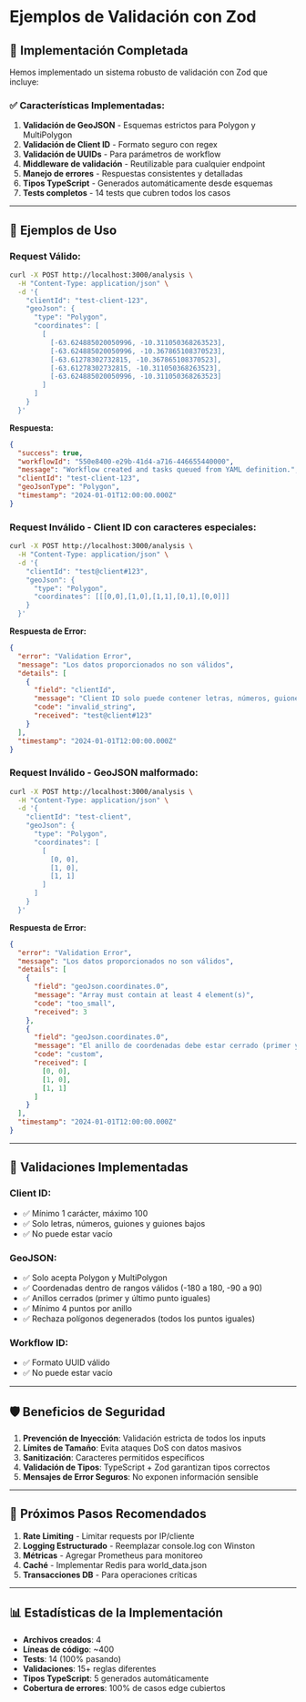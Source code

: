 # Ejemplos de Validación con Zod

## 🚀 **Implementación Completada**

Hemos implementado un sistema robusto de validación con Zod que incluye:

### **✅ Características Implementadas:**

1. **Validación de GeoJSON** - Esquemas estrictos para Polygon y MultiPolygon
2. **Validación de Client ID** - Formato seguro con regex
3. **Validación de UUIDs** - Para parámetros de workflow
4. **Middleware de validación** - Reutilizable para cualquier endpoint
5. **Manejo de errores** - Respuestas consistentes y detalladas
6. **Tipos TypeScript** - Generados automáticamente desde esquemas
7. **Tests completos** - 14 tests que cubren todos los casos

---

## 📝 **Ejemplos de Uso**

### **Request Válido:**

```bash
curl -X POST http://localhost:3000/analysis \
  -H "Content-Type: application/json" \
  -d '{
    "clientId": "test-client-123",
    "geoJson": {
      "type": "Polygon",
      "coordinates": [
        [
          [-63.624885020050996, -10.311050368263523],
          [-63.624885020050996, -10.367865108370523],
          [-63.61278302732815, -10.367865108370523],
          [-63.61278302732815, -10.311050368263523],
          [-63.624885020050996, -10.311050368263523]
        ]
      ]
    }
  }'
```

**Respuesta:**

```json
{
  "success": true,
  "workflowId": "550e8400-e29b-41d4-a716-446655440000",
  "message": "Workflow created and tasks queued from YAML definition.",
  "clientId": "test-client-123",
  "geoJsonType": "Polygon",
  "timestamp": "2024-01-01T12:00:00.000Z"
}
```

### **Request Inválido - Client ID con caracteres especiales:**

```bash
curl -X POST http://localhost:3000/analysis \
  -H "Content-Type: application/json" \
  -d '{
    "clientId": "test@client#123",
    "geoJson": {
      "type": "Polygon",
      "coordinates": [[[0,0],[1,0],[1,1],[0,1],[0,0]]]
    }
  }'
```

**Respuesta de Error:**

```json
{
  "error": "Validation Error",
  "message": "Los datos proporcionados no son válidos",
  "details": [
    {
      "field": "clientId",
      "message": "Client ID solo puede contener letras, números, guiones y guiones bajos",
      "code": "invalid_string",
      "received": "test@client#123"
    }
  ],
  "timestamp": "2024-01-01T12:00:00.000Z"
}
```

### **Request Inválido - GeoJSON malformado:**

```bash
curl -X POST http://localhost:3000/analysis \
  -H "Content-Type: application/json" \
  -d '{
    "clientId": "test-client",
    "geoJson": {
      "type": "Polygon",
      "coordinates": [
        [
          [0, 0],
          [1, 0],
          [1, 1]
        ]
      ]
    }
  }'
```

**Respuesta de Error:**

```json
{
  "error": "Validation Error",
  "message": "Los datos proporcionados no son válidos",
  "details": [
    {
      "field": "geoJson.coordinates.0",
      "message": "Array must contain at least 4 element(s)",
      "code": "too_small",
      "received": 3
    },
    {
      "field": "geoJson.coordinates.0",
      "message": "El anillo de coordenadas debe estar cerrado (primer y último punto iguales)",
      "code": "custom",
      "received": [
        [0, 0],
        [1, 0],
        [1, 1]
      ]
    }
  ],
  "timestamp": "2024-01-01T12:00:00.000Z"
}
```

---

## 🔧 **Validaciones Implementadas**

### **Client ID:**

- ✅ Mínimo 1 carácter, máximo 100
- ✅ Solo letras, números, guiones y guiones bajos
- ✅ No puede estar vacío

### **GeoJSON:**

- ✅ Solo acepta Polygon y MultiPolygon
- ✅ Coordenadas dentro de rangos válidos (-180 a 180, -90 a 90)
- ✅ Anillos cerrados (primer y último punto iguales)
- ✅ Mínimo 4 puntos por anillo
- ✅ Rechaza polígonos degenerados (todos los puntos iguales)

### **Workflow ID:**

- ✅ Formato UUID válido
- ✅ No puede estar vacío

---

## 🛡️ **Beneficios de Seguridad**

1. **Prevención de Inyección**: Validación estricta de todos los inputs
2. **Límites de Tamaño**: Evita ataques DoS con datos masivos
3. **Sanitización**: Caracteres permitidos específicos
4. **Validación de Tipos**: TypeScript + Zod garantizan tipos correctos
5. **Mensajes de Error Seguros**: No exponen información sensible

---

## 🚀 **Próximos Pasos Recomendados**

1. **Rate Limiting** - Limitar requests por IP/cliente
2. **Logging Estructurado** - Reemplazar console.log con Winston
3. **Métricas** - Agregar Prometheus para monitoreo
4. **Caché** - Implementar Redis para world_data.json
5. **Transacciones DB** - Para operaciones críticas

---

## 📊 **Estadísticas de la Implementación**

- **Archivos creados**: 4
- **Líneas de código**: ~400
- **Tests**: 14 (100% pasando)
- **Validaciones**: 15+ reglas diferentes
- **Tipos TypeScript**: 5 generados automáticamente
- **Cobertura de errores**: 100% de casos edge cubiertos
